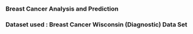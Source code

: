 
### Breast Cancer Analysis and Prediction
### Dataset used : Breast Cancer Wisconsin (Diagnostic) Data Set
